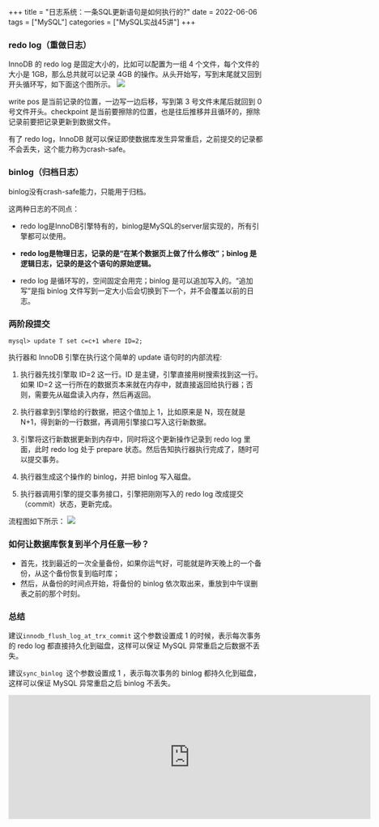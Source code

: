 +++
title = "日志系统：一条SQL更新语句是如何执行的?"
date = 2022-06-06
tags = ["MySQL"]
categories = ["MySQL实战45讲"]
+++

### redo log（重做日志）

InnoDB 的 redo log 是固定大小的，比如可以配置为一组 4 个文件，每个文件的大小是 1GB，那么总共就可以记录 4GB 的操作。从头开始写，写到末尾就又回到开头循环写，如下面这个图所示。
![](http://qiniu.xiaocm.com/blog/img/20220606110553.png)

write pos 是当前记录的位置，一边写一边后移，写到第 3 号文件末尾后就回到 0 号文件开头。checkpoint 是当前要擦除的位置，也是往后推移并且循环的，擦除记录前要把记录更新到数据文件。

有了 redo log，InnoDB 就可以保证即使数据库发生异常重启，之前提交的记录都不会丢失，这个能力称为crash-safe。

### binlog（归档日志）

binlog没有crash-safe能力，只能用于归档。

这两种日志的不同点：

- redo log是InnoDB引擎特有的，binlog是MySQL的server层实现的，所有引擎都可以使用。

- **redo log是物理日志，记录的是“在某个数据页上做了什么修改”；binlog 是逻辑日志，记录的是这个语句的原始逻辑。**

- redo log 是循环写的，空间固定会用完；binlog 是可以追加写入的。“追加写”是指 binlog 文件写到一定大小后会切换到下一个，并不会覆盖以前的日志。


### 两阶段提交

```
mysql> update T set c=c+1 where ID=2;
```
执行器和 InnoDB 引擎在执行这个简单的 update 语句时的内部流程:

1. 执行器先找引擎取 ID=2 这一行。ID 是主键，引擎直接用树搜索找到这一行。如果 ID=2 这一行所在的数据页本来就在内存中，就直接返回给执行器；否则，需要先从磁盘读入内存，然后再返回。

2. 执行器拿到引擎给的行数据，把这个值加上 1，比如原来是 N，现在就是 N+1，得到新的一行数据，再调用引擎接口写入这行新数据。

3. 引擎将这行新数据更新到内存中，同时将这个更新操作记录到 redo log 里面，此时 redo log 处于 prepare 状态。然后告知执行器执行完成了，随时可以提交事务。

4. 执行器生成这个操作的 binlog，并把 binlog 写入磁盘。

5. 执行器调用引擎的提交事务接口，引擎把刚刚写入的 redo log 改成提交（commit）状态，更新完成。

流程图如下所示：
![](http://qiniu.xiaocm.com/blog/img/20220606112558.png)

### 如何让数据库恢复到半个月任意一秒？

- 首先，找到最近的一次全量备份，如果你运气好，可能就是昨天晚上的一个备份，从这个备份恢复到临时库；
- 然后，从备份的时间点开始，将备份的 binlog 依次取出来，重放到中午误删表之前的那个时刻。

### 总结

建议```innodb_flush_log_at_trx_commit``` 这个参数设置成 1 的时候，表示每次事务的 redo log 都直接持久化到磁盘，这样可以保证 MySQL 异常重启之后数据不丢失。

建议```sync_binlog ```这个参数设置成 1 ，表示每次事务的 binlog 都持久化到磁盘，这样可以保证 MySQL 异常重启之后 binlog 不丢失。

<iframe id="embed_dom" name="embed_dom" frameborder="0" style="display:block;width:715px; height:245px;" src="https://www.processon.com/embed/629f14fd07912907215003f8"></iframe>

